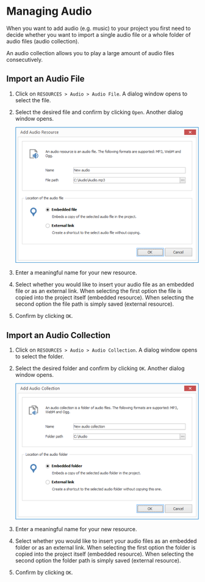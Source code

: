 # Managing Audio

When you want to add audio (e.g. music) to your project you first need to decide whether you want to import a single audio file or a whole folder of audio files (audio collection).

An audio collection allows you to play a large amount of audio files consecutively.

## Import an Audio File

1. Click on `RESOURCES > Audio > Audio File`. A dialog window opens to select the file.

2. Select the desired file and confirm by clicking `Open`. Another dialog window opens.
   
   ![Add an audio resource](../../../images/import-audio.png)

3. Enter a meaningful name for your new resource. 

4. Select whether you would like to insert your audio file as an embedded file or as an external link. When selecting the first option the file is copied into the project itself  (embedded resource). When selecting the second option the file path is simply saved (external resource).

5. Confirm by clicking `OK`.

## Import an Audio Collection

1. Click on `RESOURCES > Audio > Audio Collection`. A dialog window opens to select the folder.

2. Select the desired folder and confirm by clicking `OK`. Another dialog window opens.
   
   ![Add an audio collection](../../../images/import-audio-collection.png)

3. Enter a meaningful name for your new resource. 

4. Select whether you would like to insert your audio files as an embedded folder or as an external link. When selecting the first option the folder is copied into the project itself (embedded resource). When selecting the second option the folder path is simply saved (external resource).

5. Confirm by clicking `OK`.

